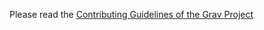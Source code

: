 Please read the <a href="https://github.com/getgrav/grav/blob/develop/CONTRIBUTING.md" target="_blank">Contributing Guidelines of the Grav Project</a>